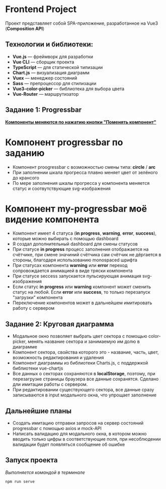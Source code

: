 # Frontend Project

Проект представляет собой SPA-приложение, разработанное на Vue3 (**Composition API**)

## Технологии и библиотеки:

- **Vue.js** — фреймворк для разработки
- **Vue CLI** — сборщик проекта
- **TypeScript** — для статической типизации
- **Chart.js** — визуализация диаграмм
- **Vuex** — менеджер состояний
- **Sass** — препроцессор для стилизации
- **Vue3-color-picker** — библиотека для выбора цвета
- **Vue-Router** — маршрутизатор

## Задание 1: Progressbar

**<ins>Компоненты меняются по нажатию кнопки "Поменять компонент"</ins>**

  # Компонент progressbar по заданию
- Компонент proogressbar с возможностью смены типа: **circle** / **arc**
- При заполнении шкала прогресса плавно меняет цвет от зелёного до крансого
- По мере заполнения шкалы прогресса у компонента меняется статус и соотвутствующие svg-изображения

# Компонент my-progressbar моё видение компонента
- Компонент имеет 4 статуса (**in progress**, **warning**, **error**, **success**), которые можно выбирать с помощью dashboard
- Я создал дополнительный dashboard для смены статусов
- При статусе **in progress** процесс заполнения отображается на счётчике, при смене значиний счётчика сам счётчик не дёргается в стороны, благодаря использованию monospaced шрифта 
- При статусах компонента **warning** или **error** переход сопровождается анимацией в виде тряски компонента
- При статусе seccess запускается пульсирующая анимация svg-изображения
- Если статус **in progress** или **warning** компонент может сменить статус на любой. Если **error** или **success**, то только перезапуск "загрузки" компонента
- Переключение компонентов может в дальнейшем имитировать работу с сервером

## Задание 2: Круговая диаграмма
- Модальное окно позволяет выбрать цвет сектора с помощью color-picker, менять название сектора и занимаемую им долю в диаграмме
- Компонент сектора, свойства которого это - название, часть, цвет, возможность редактирования и удаления
- Компонент диаграммы из библиотеки Charts.js, с поддержкой библиотеки vue-chartjs
- Все данных о секторах сохраняются в **localStorage**, поэтому, при перезагрузке страницы браузера все данные сохранятся. Сделано дли имитации работы с сервером. 
- При редактировании существующего сектора, все данные сразу записываются в input модального окна, что упрощает заполнение

## Дальнейшие планы
  - Создать имитацию отправки запросов на сервер состояний progressbar с помощью axios и mock-API
  - Написать валидацию для модального окна, в котором можно вводить только цифры в соответствующие поля, при несоблюдении валидации будет появляться сообщение об ошибке

## Запуск проекта
*Выполняется командой в терминале*
```bash
npm run serve